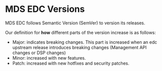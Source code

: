 # MDS EDC Versions

MDS EDC follows Semantic Version (SemVer) to version its releases.

Our definition for **how** different parts of the version increase is as follows:

- Major: indicates breaking changes. This part is increased when an edc upstream release introduces breaking changes (Management API changes or DSP changes)
- Minor: increased with new features.
- Patch: increased with new hotfixes and security patches.